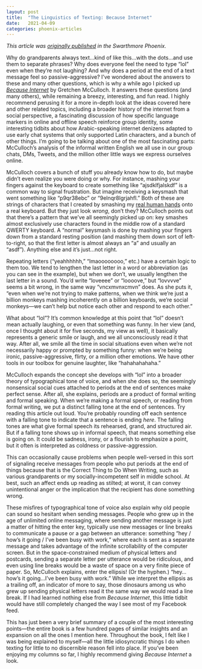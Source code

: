 ```yaml
---
layout: post
title:  "The Linguistics of Texting: Because Internet"
date:   2021-04-09
categories: phoenix-articles
---
```


_This article was [originally published](https://swarthmorephoenix.com/2021/04/09/the-linguistics-of-texting-because-internet/) in the Swarthmore Phoenix._

Why do grandparents always text…kind of like this…with the dots…and use them to separate phrases? Why does everyone feel the need to type “lol” even when they’re not laughing? And why does a period at the end of a text message feel so passive-aggressive? I’ve wondered about the answers to these and many other questions, which is why a while ago I picked up [*Because Internet*](https://gretchenmcculloch.com/book/) by Gretchen McCulloch. It answers these questions (and many others), while remaining a breezy, interesting, and fun read. I highly recommend perusing it for a more in-depth look at the ideas covered here and other related topics, including a broader history of the internet from a social perspective, a fascinating discussion of how specific language markers in online and offline speech reinforce group identity, some interesting tidbits about how Arabic-speaking internet denizens adapted to use early chat systems that only supported Latin characters, and a bunch of other things. I’m going to be talking about one of the most fascinating parts: McCulloch’s analysis of the informal written English we all use in our group chats, DMs, Tweets, and the million other little ways we express ourselves online.

McCulloch covers a bunch of stuff you already know how to do, but maybe didn’t even realize you were doing or why. For instance, mashing your fingers against the keyboard to create something like “ajsdklfjalskdf” is a common way to signal frustration. But imagine receiving a keysmash that went something like “p9qr38ebc” or “9elnqr8lgrjahfl.” Both of these are strings of characters that I created by smashing my [real human hands](https://xkcd.com/1530/) onto a real keyboard. But they just look *wrong*, don’t they? McCulloch points out that there’s a pattern that we’ve all seemingly picked up on: key smashes almost exclusively use characters found in the middle row of a standard QWERTY keyboard. A “normal” keysmash is done by mashing your fingers down from a standard resting position (and mashing them down sort of left-to-right, so that the first letter is almost always an “a” and usually an “asdf”). Anything else and it’s just…not right. 

Repeating letters (“yeahhhhhh,” “lmaoooooooo,” etc.) have a certain logic to them too. We tend to lengthen the last letter in a word or abbreviation (as you can see in the example), but when we don’t, we usually lengthen the last letter in a sound. You’d write “loveeee” or “loooove,” but “lovvvve” seems a bit wrong, in the same way “vncxmvnxcmvn” does. As she puts it, “even when we’re not trying to make patterns, when we think we’re just a billion monkeys mashing incoherently on a billion keyboards, we’re social monkeys—we can’t help but notice each other and respond to each other.” 

What about “lol”? It’s common knowledge at this point that “lol” doesn’t mean actually laughing, or even that something was funny. In her view (and, once I thought about it for five seconds, my view as well), it basically represents a generic smile or laugh, and we all unconsciously read it that way. After all, we smile all the time in social situations even when we’re not necessarily happy or prompted by something funny: when we’re being ironic, passive-aggressive, flirty, or a million other emotions. We have other tools in our toolbox for genuine laughter, like “hahahahahaha.” 

McCulloch expands the concept she develops with “lol” into a broader theory of typographical tone of voice, and when she does so, the seemingly nonsensical social cues attached to periods at the end of sentences make perfect sense. After all, she explains, periods are a product of formal writing and formal speaking. When we’re making a formal speech, or reading from formal writing, we put a distinct falling tone at the end of sentences. Try reading this article out loud. You’re probably rounding off each sentence with a falling tone to indicate that a sentence is ending *here*. The falling tones are what give formal speech its rehearsed, grand, and structured air. But if a falling tone shows up in informal speech, that means something else is going on. It could be sadness, irony, or a flourish to emphasize a point, but it often is interpreted as coldness or passive-aggression.

This can occasionally cause problems when people well-versed in this sort of signaling receive messages from people who put periods at the end of things because that is the Correct Thing to Do When Writing, such as various grandparents or my socially-incompetent self in middle school. At best, such an affect ends up reading as stilted; at worst, it can convey unintentional anger or the implication that the recipient has done something wrong.

These misfires of typographical tone of voice also explain why old people can sound so hesitant when sending messages. People who grew up in the age of unlimited online messaging, where sending another message is just a matter of hitting the enter key, typically use new messages or line breaks to communicate a pause or a gap between an utterance: something “hey / how’s it going / I’ve been busy with work,” where each is sent as a separate message and takes advantage of the infinite scrollability of the computer screen. But in the space-constrained medium of physical letters and postcards, sending a separate letter per utterance would be ridiculous, and even using line breaks would be a waste of space on a very finite piece of paper. So, McCulloch explains, enter the ellipsis! (Or the hyphen.) “hey…how’s it going…I’ve been busy with work.” While we interpret the ellipsis as a trailing off, an indicator of more to say, those dinosaurs among us who grew up sending physical letters read it the same way we would read a line break. If I had learned nothing else from *Because Internet*, this little tidbit would have still completely changed the way I see most of my Facebook feed.

This has just been a very brief summary of a couple of the most interesting points—the entire book is a few hundred pages of similar insights and an expansion on all the ones I mention here. Throughout the book, I felt like I was being explained to myself—all the little idiosyncratic things I do when texting for little to no discernible reason fell into place. If you’ve been enjoying my columns so far, I highly recommend giving *Because Internet* a look.

